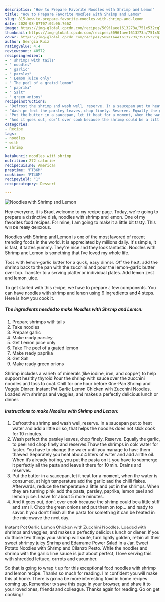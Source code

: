 ```yaml
---
description: "How to Prepare Favorite Noodles with Shrimp and Lemon"
title: "How to Prepare Favorite Noodles with Shrimp and Lemon"
slug: 815-how-to-prepare-favorite-noodles-with-shrimp-and-lemon
date: 2020-08-07T07:02:06.766Z
image: https://img-global.cpcdn.com/recipes/50961aee1613273a/751x532cq70/noodles-with-shrimp-and-lemon-recipe-main-photo.jpg
thumbnail: https://img-global.cpcdn.com/recipes/50961aee1613273a/751x532cq70/noodles-with-shrimp-and-lemon-recipe-main-photo.jpg
cover: https://img-global.cpcdn.com/recipes/50961aee1613273a/751x532cq70/noodles-with-shrimp-and-lemon-recipe-main-photo.jpg
author: Georgia Ruiz
ratingvalue: 4.4
reviewcount: 40572
recipeingredient:
- " shrimps with tails"
- " noodles"
- " garlic"
- " parsley"
- " Lemon juice only"
- " The peel of a grated lemon"
- " paprika"
- " Salt"
- " green onions"
recipeinstructions:
- "Defrost the shrimp and wash well, reserve. In a saucepan put to heat water and add a little oil so, that helps the noodles does not stick cook for 10 minutes."
- "Wash perfect the parsley leaves, chop finely. Reserve. Equally the garlic, to peel and chop finely and reserves.Thaw the shrimps in cold water for faster. You have to change the water until you manage to have them thawed. Separately you heat about 4 liters of water and add a little oil. When it’s already boiling, you put the pasta on it, you have to submerge it perfectly all the pasta and leave it there for 10 min. Drains and reserves."
- "Put the butter in a saucepan, let it heat for a moment, when the water is consumed, at high temperature add the garlic and the chilli flakes. Afterwards, reduce the temperature a little and put in the shrimps. When they are turning pink, add the pasta, parsley, paprika, lemon peel and lemon juice. Leave for about 5 more minutes."
- "And it goes out, don’t over cook because the shrimp could be a little stiff and small. Chop the green onions and put them on top... and ready to savor. If you don’t finish all the pasta for something it can be heated in the microwave the next day."
categories:
- Recipe
tags:
- noodles
- with
- shrimp

katakunci: noodles with shrimp 
nutrition: 272 calories
recipecuisine: American
preptime: "PT36M"
cooktime: "PT40M"
recipeyield: "1"
recipecategory: Dessert

---
```



![Noodles with Shrimp and Lemon](https://img-global.cpcdn.com/recipes/50961aee1613273a/751x532cq70/noodles-with-shrimp-and-lemon-recipe-main-photo.jpg)

Hey everyone, it is Brad, welcome to my recipe page. Today, we're going to prepare a distinctive dish, noodles with shrimp and lemon. One of my favorites food recipes. For mine, I am going to make it a little bit tasty. This will be really delicious.

Noodles with Shrimp and Lemon is one of the most favored of recent trending foods in the world. It is appreciated by millions daily. It's simple, it is fast, it tastes yummy. They're nice and they look fantastic. Noodles with Shrimp and Lemon is something that I've loved my whole life.

Toss with lemon-garlic butter for a quick, easy dinner. Off the heat, add the shrimp back to the pan with the zucchini and pour the lemon-garlic butter over top. Transfer to a serving platter or individual plates. Add lemon zest and lemon juice.


To get started with this recipe, we have to prepare a few components. You can have noodles with shrimp and lemon using 9 ingredients and 4 steps. Here is how you cook it.

<!--inarticleads1-->

##### The ingredients needed to make Noodles with Shrimp and Lemon:

1. Prepare  shrimps with tails
1. Take  noodles
1. Prepare  garlic
1. Make ready  parsley
1. Get  Lemon juice only
1. Take  The peel of a grated lemon
1. Make ready  paprika
1. Get  Salt
1. Make ready  green onions


Shrimp includes a variety of minerals (like iodine, iron, and copper) to help support healthy thyroid Pour the shrimp with sauce over the zucchini noodles and toss to coat. Chill for one hour before One-Pan Shrimp and Veggie Dinner. Instant Pot Garlic Lemon Chicken with Zucchini Noodles. Loaded with shrimps and veggies, and makes a perfectly delicious lunch or dinner. 

<!--inarticleads2-->

##### Instructions to make Noodles with Shrimp and Lemon:

1. Defrost the shrimp and wash well, reserve. In a saucepan put to heat water and add a little oil so, that helps the noodles does not stick cook for 10 minutes.
1. Wash perfect the parsley leaves, chop finely. Reserve. Equally the garlic, to peel and chop finely and reserves.Thaw the shrimps in cold water for faster. You have to change the water until you manage to have them thawed. Separately you heat about 4 liters of water and add a little oil. When it’s already boiling, you put the pasta on it, you have to submerge it perfectly all the pasta and leave it there for 10 min. Drains and reserves.
1. Put the butter in a saucepan, let it heat for a moment, when the water is consumed, at high temperature add the garlic and the chilli flakes. Afterwards, reduce the temperature a little and put in the shrimps. When they are turning pink, add the pasta, parsley, paprika, lemon peel and lemon juice. Leave for about 5 more minutes.
1. And it goes out, don’t over cook because the shrimp could be a little stiff and small. Chop the green onions and put them on top... and ready to savor. If you don’t finish all the pasta for something it can be heated in the microwave the next day.


Instant Pot Garlic Lemon Chicken with Zucchini Noodles. Loaded with shrimps and veggies, and makes a perfectly delicious lunch or dinner. If you do those two things your shrimp will sauté, turn lightly golden, retain all their sweet shrimpy juicy Shrimp and Edamame Power Salad in a Jar. Sweet Potato Noodles with Shrimp and Cilantro Pesto. While the noodles and shrimp with the garlic lime sauce is just about perfect, I love serving this with shredded lettuce, carrots and cucumber. 

So that is going to wrap it up for this exceptional food noodles with shrimp and lemon recipe. Thanks so much for reading. I'm confident you will make this at home. There is gonna be more interesting food in home recipes coming up. Remember to save this page in your browser, and share it to your loved ones, friends and colleague. Thanks again for reading. Go on get cooking!
